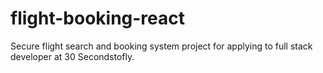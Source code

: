# flight-booking-react
Secure flight search and booking system project for applying to full stack developer at 30 Secondstofly.
